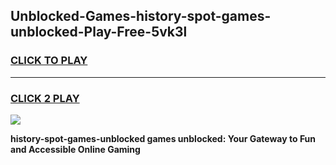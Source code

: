 
## Unblocked-Games-history-spot-games-unblocked-Play-Free-5vk3l
<h3>
<a href="https://premium76.site?title=history-spot-games-unblocked&ref=18A">CLICK TO PLAY</a></h3>
<hr>

<h3>
<a href="https://premium76.site?title=history-spot-games-unblocked&ref=18A">CLICK 2 PLAY</a>
  
</h3>

<a href="https://premium76.site?title=history-spot-games-unblocked&ref=18A"><img src="https://clearcache.store/games.png"></a>


**history-spot-games-unblocked games unblocked: Your Gateway to Fun and Accessible Online Gaming**
